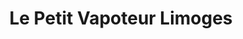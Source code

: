 ---
title: "Le Petit Vapoteur Limoges"
url: /limoges/le-petit-vapoteur-limoges/
shop: E-Zigaretten
---